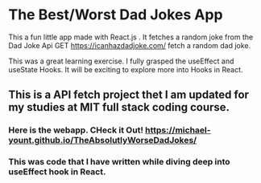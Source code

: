 # The Best/Worst Dad Jokes App
This a fun little app made with React.js . It fetches a random joke from the Dad Joke Api GET https://icanhazdadjoke.com/ fetch a random dad joke.

This was a great learning exercise. I fully grasped the useEffect and useState Hooks. It will be exciting to explore more into Hooks in React.


## This is a API fetch project thet I am updated for my studies at MIT full stack coding course.

### Here is the webapp. CHeck it Out! https://michael-yount.github.io/TheAbsolutlyWorseDadJokes/


### This was code that I have written while diving deep into useEffect hook in React. 
